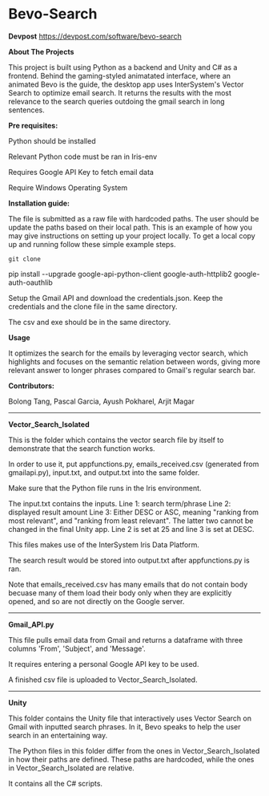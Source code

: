 # Bevo-Search

**Devpost**
https://devpost.com/software/bevo-search

**About The Projects**

This project is built using Python as a backend and Unity and C# as a frontend. Behind the gaming-styled animatated interface, where an animated Bevo is the guide, the desktop app uses InterSystem's Vector Search to optimize email search. It returns the results with the most relevance to the search queries outdoing the gmail search in long sentences.


**Pre requisites:**

Python should be installed

Relevant Python code must be ran in Iris-env 

Requires Google API Key to fetch email data

Require Windows Operating System

**Installation guide:**

The file is submitted as a raw file with hardcoded paths. The user should be update the paths based on their local path. This is an example of how you may give instructions on setting up your project locally. To get a local copy up and running follow these simple example steps.
```
git clone 
```
pip install --upgrade google-api-python-client google-auth-httplib2 google-auth-oauthlib

Setup the Gmail API and download the credentials.json. Keep the credentials and the clone file in the same directory.

The csv and exe should be in the same directory. 


**Usage**

It optimizes the search for the emails by leveraging vector search, which highlights and focuses on the semantic relation between words, giving more relevant answer to longer phrases compared to Gmail's regular search bar.


**Contributors:**

Bolong Tang, 
Pascal Garcia, 
Ayush Pokharel, 
Arjit Magar

---

**Vector_Search_Isolated**

This is the folder which contains the vector search file by itself to demonstrate that the search function works.

In order to use it, put appfunctions.py, emails_received.csv (generated from gmailapi.py), input.txt, and output.txt into the same folder. 

Make sure that the Python file runs in the Iris environment. 

The input.txt contains the inputs. 
Line 1: search term/phrase
Line 2: displayed result amount
Line 3: Either DESC or ASC, meaning "ranking from most relevant", and "ranking from least relevant". 
The latter two cannot be changed in the final Unity app. Line 2 is set at 25 and line 3 is set at DESC.

This files makes use of the InterSystem Iris Data Platform.

The search result would be stored into output.txt after appfunctions.py is ran.

Note that emails_received.csv has many emails that do not contain body becuase many of them load their body only when they are explicitly opened, and so are not directly on the Google server. 

---

**Gmail_API.py**

This file pulls email data from Gmail and returns a dataframe with three columns 'From', 'Subject', and 'Message'. 

It requires entering a personal Google API key to be used.

A finished csv file is uploaded to Vector_Search_Isolated. 

---

**Unity**

This folder contains the Unity file that interactively uses Vector Search on Gmail with inputted search phrases. In it, Bevo speaks to help the user search in an entertaining way.

The Python files in this folder differ from the ones in Vector_Search_Isolated in how their paths are defined. These paths are hardcoded, while the ones in Vector_Search_Isolated are relative. 

It contains all the C# scripts. 

